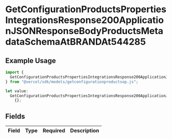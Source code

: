 # GetConfigurationProductsPropertiesIntegrationsResponse200ApplicationJSONResponseBodyProductsMetadataSchemaAtBRANDAt544285

## Example Usage

```typescript
import {
  GetConfigurationProductsPropertiesIntegrationsResponse200ApplicationJSONResponseBodyProductsMetadataSchemaAtBRANDAt544285,
} from "@vercel/sdk/models/getconfigurationproductsop.js";

let value:
  GetConfigurationProductsPropertiesIntegrationsResponse200ApplicationJSONResponseBodyProductsMetadataSchemaAtBRANDAt544285 =
    {};
```

## Fields

| Field       | Type        | Required    | Description |
| ----------- | ----------- | ----------- | ----------- |